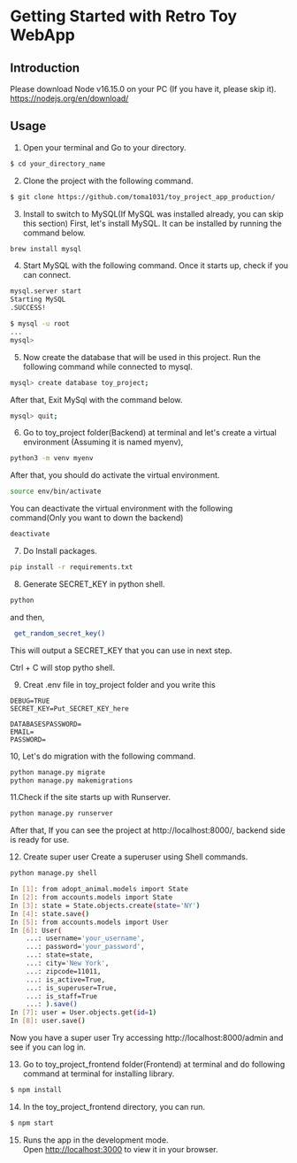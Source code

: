 # Getting Started with Retro Toy WebApp

## Introduction

Please download Node v16.15.0 on your PC (If you have it, please skip it).
https://nodejs.org/en/download/

## Usage

1. Open your terminal and Go to your directory.
```bash
$ cd your_directory_name
```

2. Clone the project with the following command.
```bash
$ git clone https://github.com/toma1031/toy_project_app_production/
```

3. Install to switch to MySQL(If MySQL was installed already, you can skip this section)
First, let's install MySQL. It can be installed by running the command below.
```bash
brew install mysql
```

4. Start MySQL with the following command. Once it starts up, check if you can connect.
```bash
mysql.server start
Starting MySQL
.SUCCESS!

$ mysql -u root
...
mysql>
```

5. Now create the database that will be used in this project. 
Run the following command while connected to mysql.
```bash
mysql> create database toy_project;
```

After that,
Exit MySql with the command below.
```bash
mysql> quit;
```

6. Go to toy_project folder(Backend) at terminal and let's create a virtual environment (Assuming it is named myenv),
```bash
python3 -m venv myenv
```

After that, you should do activate the virtual environment.
```bash
source env/bin/activate 
```

You can deactivate the virtual environment with the following command(Only you want to down the backend)
```bash
deactivate
```

7. Do Install packages.
```bash
pip install -r requirements.txt
```

8. Generate SECRET_KEY in python shell.
```bash
python
```

and then,

```bash
 get_random_secret_key() 
```

This will output a SECRET_KEY that you can use in next step.

Ctrl + C will stop pytho shell.


9. Creat .env file in toy_project folder and you write this
```
DEBUG=TRUE
SECRET_KEY=Put_SECRET_KEY_here

DATABASESPASSWORD=
EMAIL=
PASSWORD=
```

10, Let's do migration with the following command.
```bash
python manage.py migrate
python manage.py makemigrations
```

11.Check if the site starts up with Runserver.
```bash
python manage.py runserver
```
After that,
If you can see the project at http://localhost:8000/,
backend side is ready for use.

12. Create super user
Create a superuser using Shell commands.
```bash
python manage.py shell

In [1]: from adopt_animal.models import State
In [2]: from accounts.models import State
In [3]: state = State.objects.create(state='NY')
In [4]: state.save()
In [5]: from accounts.models import User
In [6]: User(
    ...: username='your_username',
    ...: password='your_password',
    ...: state=state,
    ...: city='New York',
    ...: zipcode=11011,
    ...: is_active=True,
    ...: is_superuser=True,
    ...: is_staff=True
    ...: ).save()
In [7]: user = User.objects.get(id=1)
In [8]: user.save()
```
Now you have a super user
Try accessing http://localhost:8000/admin and see if you can log in.


13. Go to toy_project_frontend folder(Frontend) at terminal and do following command at terminal for installing library.
```bash
$ npm install
```

14. In the toy_project_frontend directory, you can run.
```bash
$ npm start
```

15. Runs the app in the development mode.\
Open [http://localhost:3000](http://localhost:3000) to view it in your browser.